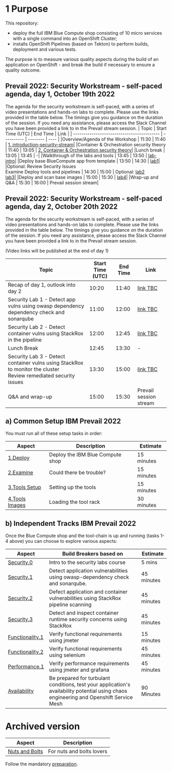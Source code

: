 # 1 Purpose

This repository:
- deploy the full IBM Blue Compute shop consisting of 10 micro services with a single command into an OpenShift Cluster;
- installs OpenShift Pipelines (based on Tekton) to perform builds, deployment and various tests.

The purpose is to measure various quality aspects during the build of an application on OpenShift - and break the build if necessary to ensure a quality outcome.

## Prevail 2022: Security Workstream - self-paced agenda, day 1, October 19th 2022
The agenda for the security workstream is self-paced, with a series of video presentations and hands-on labs to complete. Please use the links provided in the table below. The timings give you guidance on the duration of the session. If you need any assistance, please access the Slack Channel you have been provided a link to in the Prevail stream session.
| Topic                                      | Start Time (UTC) | End Time | Link |
| ------------------------------------------ | ---------- | -------- | ---- |
|Overview/Agenda of the Workshop             | 11:30 | 11:40 | [1. introduction-security-stream](https://ibm.box.com/s/89awajtforadft51npykehar1l8focxs)|
|Container & Orchestration security theory   | 11:40 | 13:05 | [2. Container & Orchestration security theory](https://ibm.box.com/s/89awajtforadft51npykehar1l8focxs)|
|Lunch break                                 | 13:05 | 13:45 | -|
|Walkthrough of the labs and tools           | 13:45 | 13:50 | [lab-intro](https://ibm.box.com/s/89awajtforadft51npykehar1l8focxs)|
|Deploy base BlueCompute app from template   | 13:50 | 14:30 | [lab1](https://ibm.box.com/s/89awajtforadft51npykehar1l8focxs)|
|Optional: Review Security Issues <br /> Examine Deploy tools and pipelines                  | 14:30 | 15:00 | Optional: [lab2](https://ibm.box.com/s/89awajtforadft51npykehar1l8focxs) <br /> [lab3](https://ibm.box.com/s/89awajtforadft51npykehar1l8focxs)|
|Deploy and scan base images                 | 15:00 | 15:30 | [lab4](https://ibm.box.com/s/89awajtforadft51npykehar1l8focxs)|
|Wrap-up and Q&A                             | 15:30 | 16:00 | Prevail session stream|

## Prevail 2022: Security Workstream - self-paced agenda, day 2, October 20th 2022
The agenda for the security workstream is self-paced, with a series of video presentations and hands-on labs to complete. Please use the links provided in the table below. The timings give you guidance on the duration of the session. If you need any assistance, please access the Slack Channel you have been provided a link to in the Prevail stream session.

(Video links will be published at the end of day 1)

| Topic                                      | Start Time (UTC) | End Time | Link |
| ------------------------------------------ | ---------- | -------- | ---- |
|Recap of day 1, outlook into day 2          | 10:20 | 11:40 | [link TBC](https://ibm.box.com/s/szvr0l1yglvicnowl06wtml9h84a02iz)|
|Security Lab 1 - Detect app vulns using owasp dependency dependency check and sonarqube   | 11:00 | 12:00 | [link TBC](https://ibm.box.com/s/szvr0l1yglvicnowl06wtml9h84a02iz) |
|Security Lab 2 - Detect container vulns using StackRox in the pipeline           | 12:00 | 12:45 |[link TBC](https://ibm.box.com/s/szvr0l1yglvicnowl06wtml9h84a02iz) |
|Lunch Break                                                                      | 12:45 | 13:30 |- |
|Security Lab 3 - Detect container vulns using StackRox to monitor the cluster <br /> Review remediated security issues  | 13:30 | 15:00 |[link TBC](https://ibm.box.com/s/szvr0l1yglvicnowl06wtml9h84a02iz) |
|Q&A and wrap-up                                                                  | 15:00 | 15:30 | Prevail session stream |

## a) Common Setup IBM Prevail 2022
You must run all of these setup tasks in order:

| Aspect | Description | Estimate |
| --- | --- | --- |
| [1.Deploy](aspects/functionality/DEPLOY-FULL-BC.MD) | Deploy the IBM Blue Compute shop | 15 minutes |
| [2.Examine](aspects/security/TROUBLE.MD) | Could there be trouble? | 15 minutes |
| [3.Tools Setup](aspects/nuts-and-bolts/MINI-SETUP.MD) | Setting up the tools | 15 minutes |
| [4.Tools Images](aspects/nuts-and-bolts/SCAN.MD) | Loading the tool rack | 30 minutes |

## b) Independent Tracks IBM Prevail 2022

Once the Blue Compute shop and the tool-chain is up and running (tasks 1-4 above) you can choose to explore various aspects:

| Aspect | Build Breakers based on | Estimate |
| --- | --- | --- |
| [Security.0](aspects/security/README.MD) | Intro to the security labs course | 5 mins |
| [Security.1](aspects/security/README-V2.MD) | Detect application vulnerabilities using owasp-dependency check and sonarqube.| 45 minutes |
| [Security.2](aspects/security/RUNTIME.MD) | Defect application and container vulnerabilities using StackRox pipeline scanning | 45 minutes |
| [Security.3](aspects/security/README-V3.MD) | Detect and inspect container runtime security concerns using StackRox | 45 minutes |
| [Functionality.1](aspects/functionality/README.MD) | Verify functional requirements using jmeter| 15 minutes |
| [Functionality.2](aspects/functionality/SELENIUM.MD) | Verify functional requirements using selenium| 45 minutes |
| [Performance.1](aspects/performance/README-V2.MD) | Verify performance requirements using jmeter and grafana| 45 minutes |
| [Availability](aspects/availability/README.MD) | Be prepared for turbulant conditions, test your application's availability potential using chaos engineering and Openshift Service Mesh | 90 Minutes

# Archived version

| Aspect | Description |
| --- | --- |
| [Nuts and Bolts](aspects/nuts-and-bolts/README.MD) | For nuts and bolts lovers |

Follow the mandatory [preparation](aspects/general/README.MD).

